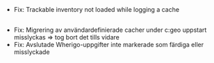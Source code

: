 ##
- Fix: Trackable inventory not loaded while logging a cache

##
- Fix: Migrering av användardefinierade cacher under c:geo uppstart misslyckas => tog bort det tills vidare
- Fix: Avslutade Wherigo-uppgifter inte markerade som färdiga eller misslyckade

